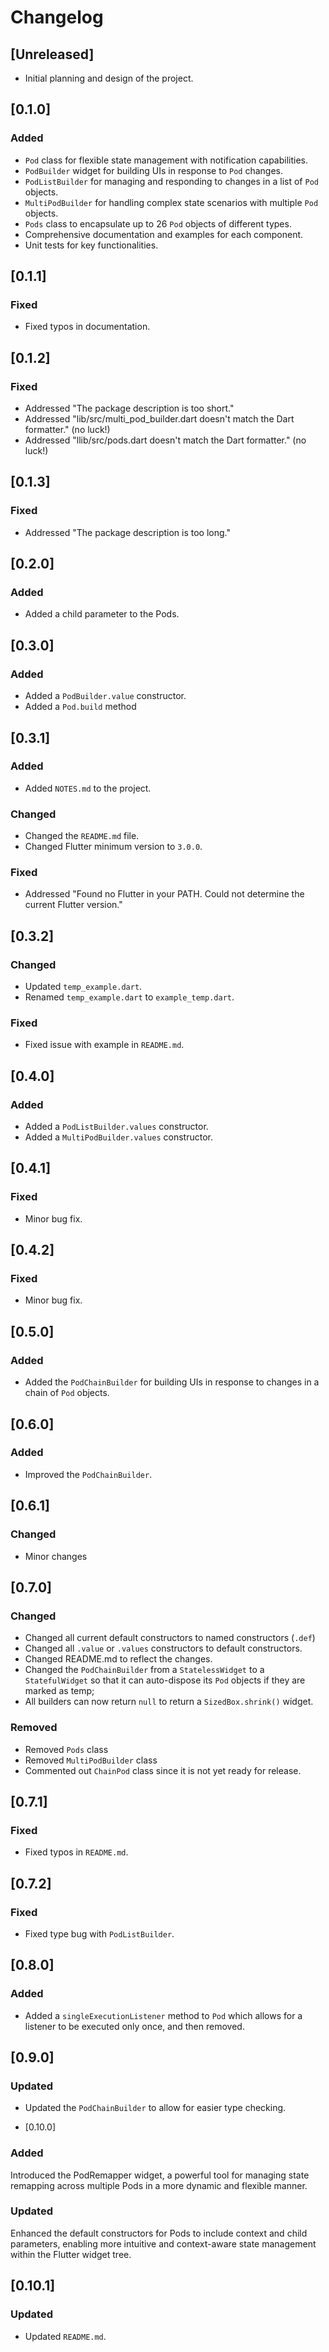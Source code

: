 # Changelog

## [Unreleased]

- Initial planning and design of the project.

## [0.1.0]

### Added

- `Pod` class for flexible state management with notification capabilities.
- `PodBuilder` widget for building UIs in response to `Pod` changes.
- `PodListBuilder` for managing and responding to changes in a list of `Pod` objects.
- `MultiPodBuilder` for handling complex state scenarios with multiple `Pod` objects.
- `Pods` class to encapsulate up to 26 `Pod` objects of different types.
- Comprehensive documentation and examples for each component.
- Unit tests for key functionalities.

## [0.1.1]

### Fixed

- Fixed typos in documentation.

## [0.1.2]

### Fixed

- Addressed "The package description is too short."
- Addressed "lib/src/multi_pod_builder.dart doesn't match the Dart formatter." (no luck!)
- Addressed "llib/src/pods.dart doesn't match the Dart formatter." (no luck!)

## [0.1.3]

### Fixed

- Addressed "The package description is too long."

## [0.2.0]

### Added

- Added a child parameter to the Pods.

## [0.3.0]

### Added

- Added a `PodBuilder.value` constructor.
- Added a `Pod.build` method

## [0.3.1]

### Added

- Added `NOTES.md` to the project.

### Changed

- Changed the `README.md` file.
- Changed Flutter minimum version to `3.0.0`.

### Fixed

- Addressed "Found no Flutter in your PATH. Could not determine the current Flutter version."

## [0.3.2]

### Changed

- Updated `temp_example.dart`.
- Renamed `temp_example.dart` to `example_temp.dart`.

### Fixed

- Fixed issue with example in `README.md`.

## [0.4.0]

### Added

- Added a `PodListBuilder.values` constructor.
- Added a `MultiPodBuilder.values` constructor.

## [0.4.1]

### Fixed

- Minor bug fix.

## [0.4.2]

### Fixed

- Minor bug fix.

## [0.5.0]

### Added

- Added the `PodChainBuilder` for building UIs in response to changes in a chain of `Pod` objects.

## [0.6.0]

### Added

- Improved the `PodChainBuilder`.

## [0.6.1]

### Changed

- Minor changes

## [0.7.0]

### Changed

- Changed all current default constructors to named constructors (`.def`)
- Changed all `.value` or `.values` constructors to default constructors.
- Changed README.md to reflect the changes.
- Changed the `PodChainBuilder` from a `StatelessWidget` to a `StatefulWidget` so that it can auto-dispose its `Pod` objects if they are marked as temp;
- All builders can now return `null` to return a `SizedBox.shrink()` widget.

### Removed

- Removed `Pods` class
- Removed `MultiPodBuilder` class
- Commented out `ChainPod` class since it is not yet ready for release.

## [0.7.1]

### Fixed

- Fixed typos in `README.md`.

## [0.7.2]

### Fixed

- Fixed type bug with `PodListBuilder`.

## [0.8.0]

### Added

- Added a `singleExecutionListener` method to `Pod` which allows for a listener to be executed only once, and then removed.

## [0.9.0]

### Updated

- Updated the `PodChainBuilder` to allow for easier type checking.

- [0.10.0]

### Added
Introduced the PodRemapper widget, a powerful tool for managing state remapping across multiple Pods in a more dynamic and flexible manner.

### Updated
Enhanced the default constructors for Pods to include context and child parameters, enabling more intuitive and context-aware state management within the Flutter widget tree.

## [0.10.1]

### Updated

- Updated `README.md`.

